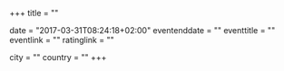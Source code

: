 +++
title = ""

date = "2017-03-31T08:24:18+02:00"
eventenddate = ""
eventtitle = ""
eventlink = ""
ratinglink = ""

city = ""
country = ""
+++